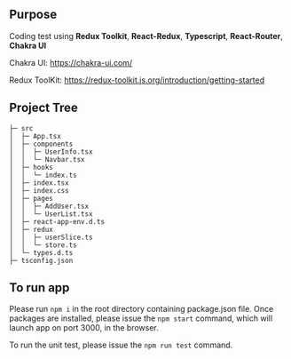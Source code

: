 ## Purpose

Coding test using **Redux Toolkit**, **React-Redux**, **Typescript**, **React-Router**, **Chakra UI**

Chakra UI: https://chakra-ui.com/

Redux ToolKit: https://redux-toolkit.js.org/introduction/getting-started

## Project Tree

```
├─ src
│  ├─ App.tsx
│  ├─ components
│  │  ├─ UserInfo.tsx
│  │  └─ Navbar.tsx
│  ├─ hooks
│  │  └─ index.ts
│  ├─ index.tsx
│  ├─ index.css
│  ├─ pages
│  │  ├─ AddUser.tsx
│  │  └─ UserList.tsx
│  ├─ react-app-env.d.ts
│  ├─ redux
│  │  ├─ userSlice.ts
│  │  └─ store.ts
│  └─ types.d.ts
├─ tsconfig.json
```

## To run app

Please run `npm i` in the root directory containing package.json file. Once packages are installed, please issue the `npm start` command, which will launch app on port 3000, in the browser.

To run the unit test, please issue the `npm run test` command.
